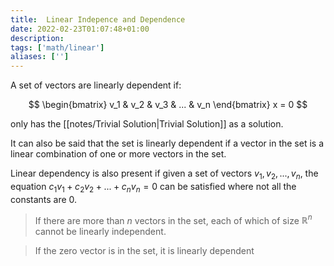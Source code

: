 ```yaml
---
title:  Linear Indepence and Dependence
date: 2022-02-23T01:07:48+01:00
description: 
tags: ['math/linear']
aliases: ['']
---
```

A set of vectors are linearly dependent if:

$$
\begin{bmatrix}
v_1 & v_2 & v_3 & ... & v_n
\end{bmatrix} x = 0
$$

only has the [[notes/Trivial Solution|Trivial Solution]] as a solution. 

It can also be said that the set is linearly dependent if a vector in the set is a linear combination of one or more vectors in the set.

Linear dependency is also present if given a set of vectors ${v_1, v_2, ..., v_n}$, the equation $c_1v_1 + c_2v_2 + ... + c_nv_n = 0$ can be satisfied where not all the constants are 0.

> If there are more than $n$ vectors in the set, each of which of size $\mathbb{R}^n$ cannot be linearly independent.

> If the zero vector is in the set, it is linearly dependent